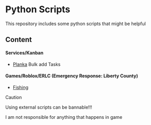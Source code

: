 # Python Scripts
This repository includes some python scripts that might be helpful


## Content
#### Services/Kanban
- [Planka](/services/kanban/planka.py)
Bulk add Tasks

#### Games/Roblox/ERLC (Emergency Response: Liberty County)
- [Fishing](/erlc/fishing.md)



> [!CAUTION]
> Using external scripts can be bannable!!!
> 
> I am not responsible for anything that happens in game
